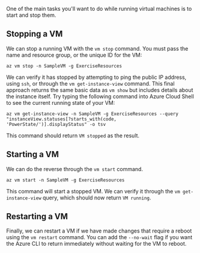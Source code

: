 One of the main tasks you'll want to do while running virtual machines is to start and stop them.

## Stopping a VM

We can stop a running VM with the `vm stop` command. You must pass the name and resource group, or the unique ID for the VM:

```azurecli
az vm stop -n SampleVM -g ExerciseResources
```

We can verify it has stopped by attempting to ping the public IP address, using `ssh`, or through the `vm get-instance-view` command. This final approach returns the same basic data as `vm show` but includes details about the instance itself. Try typing the following command into Azure Cloud Shell to see the current running state of your VM:

```azurecli
az vm get-instance-view -n SampleVM -g ExerciseResources --query "instanceView.statuses[?starts_with(code, 'PowerState/')].displayStatus" -o tsv
```

This command should return `VM stopped` as the result.

## Starting a VM

We can do the reverse through the `vm start` command.

```azurecli
az vm start -n SampleVM -g ExerciseResources
```

This command will start a stopped VM. We can verify it through the `vm get-instance-view` query, which should now return `VM running`.

## Restarting a VM

Finally, we can restart a VM if we have made changes that require a reboot using the `vm restart` command. You can add the `--no-wait` flag if you want the Azure CLI to return immediately without waiting for the VM to reboot.

